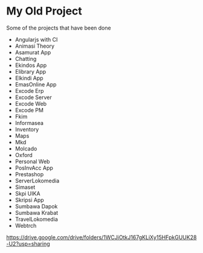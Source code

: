 # My Old Project
Some of the projects that have been done


- Angularjs with CI
- Animasi Theory
- Asamurat App
- Chatting
- Ekindos App
- Elibrary App
- Elkindi App
- EmasOnline App
- Excode Erp
- Excode Server
- Excode Web
- Excode PM
- Fkim
- Informasea
- Inventory
- Maps
- Mkd
- Molcado
- Oxford
- Personal Web
- PosInvAcc App
- Prestashop
- ServerLokomedia
- Simaset
- Skpi UIKA
- Skripsi App
- Sumbawa Dapok
- Sumbawa Krabat
- TravelLokomedia
- Webtrch

https://drive.google.com/drive/folders/1WCJiOtkJ167gKLiXy15HFpkGUUK28-U2?usp=sharing
